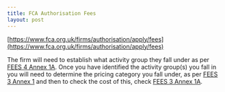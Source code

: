 ```yaml
---
title: FCA Authorisation Fees
layout: post
---
```


[https://www.fca.org.uk/firms/authorisation/apply/fees](https://www.fca.org.uk/firms/authorisation/apply/fees)

The firm will need to establish what activity group they fall under as per [FEES 4 Annex 1A](https://www.handbook.fca.org.uk/handbook/FEES/4/Annex1A.html). Once you have identified the activity group(s) you fall in you will need to determine the pricing category you fall under, as per [FEES 3 Annex 1](https://www.handbook.fca.org.uk/handbook/FEES/3/Annex1.html) and then to check the cost of this, check [FEES 3 Annex 1A](https://www.handbook.fca.org.uk/handbook/FEES/3/Annex1A.html).


